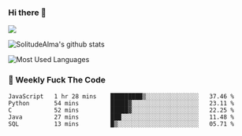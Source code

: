 ### Hi there 👋
<p>
  <a href="https://count.getloli.com/"><img src="https://count.getloli.com/get/@:solitudealma"></a>
</p>

![SolitudeAlma's github stats](https://github-readme-stats.vercel.app/api?username=solitudealma&show_icons=true&theme=radical)

![Most Used Languages](https://github-readme-stats.vercel.app/api/top-langs/?username=solitudealma&layout=compact&hide_border=true&theme=dark)
<!-- ![visitors](https://visitor-badge.glitch.me/badge?page_id=solitudealma.solitudealma.id) -->


### :dart: Weekly Fuck The Code

<!--START_SECTION:waka-->
```text
JavaScript   1 hr 28 mins    █████████▒░░░░░░░░░░░░░░░   37.46 % 
Python       54 mins         █████▓░░░░░░░░░░░░░░░░░░░   23.11 % 
C            52 mins         █████▓░░░░░░░░░░░░░░░░░░░   22.25 % 
Java         27 mins         ███░░░░░░░░░░░░░░░░░░░░░░   11.48 % 
SQL          13 mins         █▒░░░░░░░░░░░░░░░░░░░░░░░   05.71 % 
```
<!--END_SECTION:waka-->
